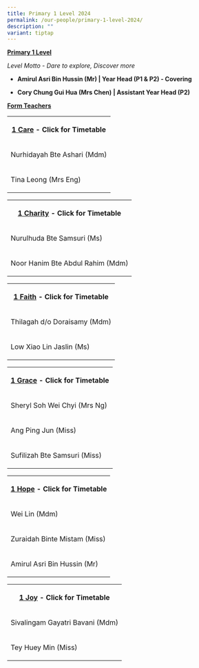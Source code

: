 ```yaml
---
title: Primary 1 Level 2024
permalink: /our-people/primary-1-level-2024/
description: ""
variant: tiptap
---
```

<p><strong><u>Primary 1 Level</u></strong></p><p><em>Level Motto - Dare to explore, Discover more</em></p><p></p><ul data-tight="true" class="tight"><li><p><strong>Amirul Asri Bin Hussin (Mr) | Year Head (P1 &amp; P2) - Covering</strong></p></li><li><p><strong>Cory Chung Gui Hua (Mrs Chen) | Assistant Year Head (P2)</strong></p></li></ul><p></p><p><strong><u>Form Teachers</u></strong></p><table><tbody><tr><th rowspan="1" colspan="1"><p><a href="/files/Timetable 2024/1_Care___2024.pdf" rel="noopener noreferrer nofollow" target="_blank">1 Care</a> - Click for Timetable</p></th></tr><tr><td rowspan="1" colspan="1"><p>Nurhidayah Bte Ashari (Mdm)</p><p></p></td></tr><tr><td rowspan="1" colspan="1"><p>Tina Leong (Mrs Eng)</p></td></tr></tbody></table><p></p><table><tbody><tr><th rowspan="1" colspan="1"><p><a href="/files/Timetable 2024/1_Charity___2024.pdf" rel="noopener noreferrer nofollow" target="_blank">1 Charity</a> - Click for Timetable</p></th></tr><tr><td rowspan="1" colspan="1"><p>Nurulhuda Bte Samsuri (Ms)</p></td></tr><tr><td rowspan="1" colspan="1"><p>Noor Hanim Bte Abdul Rahim (Mdm)</p></td></tr></tbody></table><p></p><table><tbody><tr><th rowspan="1" colspan="1"><p><a href="/files/Timetable 2024/1_Faith___2024.pdf" rel="noopener noreferrer nofollow" target="_blank">1 Faith</a> - Click for Timetable</p></th></tr><tr><td rowspan="1" colspan="1"><p>Thilagah d/o Doraisamy (Mdm)</p></td></tr><tr><td rowspan="1" colspan="1"><p>Low Xiao Lin Jaslin (Ms)</p></td></tr></tbody></table><p></p><table><tbody><tr><th rowspan="1" colspan="1"><p><a href="/files/Timetable 2024/1_Grace___2024.pdf" rel="noopener noreferrer nofollow" target="_blank">1 Grace</a> - Click for Timetable</p></th></tr><tr><td rowspan="1" colspan="1"><p>Sheryl Soh Wei Chyi (Mrs Ng)</p></td></tr><tr><td rowspan="1" colspan="1"><p>Ang Ping Jun (Miss)</p></td></tr><tr><td rowspan="1" colspan="1"><p>Sufilizah Bte Samsuri (Miss)</p></td></tr></tbody></table><p></p><table><tbody><tr><th rowspan="1" colspan="1"><p><a href="/files/Timetable 2024/1_Hope___2024.pdf" rel="noopener noreferrer nofollow" target="_blank">1 Hope</a> - Click for Timetable</p></th></tr><tr><td rowspan="1" colspan="1"><p>Wei Lin (Mdm)</p></td></tr><tr><td rowspan="1" colspan="1"><p>Zuraidah Binte Mistam (Miss)</p></td></tr><tr><td rowspan="1" colspan="1"><p>Amirul Asri Bin Hussin (Mr)</p></td></tr></tbody></table><p></p><table><tbody><tr><th rowspan="1" colspan="1"><p><a href="/files/Timetable 2024/1_Joy___2024.pdf" rel="noopener noreferrer nofollow" target="_blank">1 Joy</a> - Click for Timetable</p></th></tr><tr><td rowspan="1" colspan="1"><p>Sivalingam Gayatri Bavani (Mdm)</p></td></tr><tr><td rowspan="1" colspan="1"><p>Tey Huey Min (Miss)</p></td></tr></tbody></table><p></p>